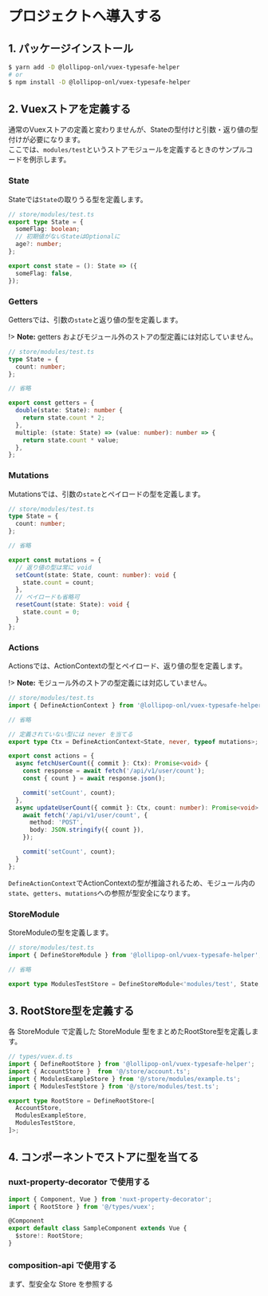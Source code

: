 # プロジェクトへ導入する

## 1. パッケージインストール

```bash
$ yarn add -D @lollipop-onl/vuex-typesafe-helper
# or
$ npm install -D @lollipop-onl/vuex-typesafe-helper
```

## 2. Vuexストアを定義する

通常のVuexストアの定義と変わりませんが、Stateの型付けと引数・返り値の型付けが必要になります。  
ここでは、`modules/test`というストアモジュールを定義するときのサンプルコードを例示します。

### State

Stateでは`State`の取りうる型を定義します。

```ts
// store/modules/test.ts
export type State = {
  someFlag: boolean;
  // 初期値がないStateはOptionalに
  age?: number;
};

export const state = (): State => ({
  someFlag: false,
});
```

### Getters

Gettersでは、引数の`state`と返り値の型を定義します。

!> **Note:** getters およびモジュール外のストアの型定義には対応していません。

```ts
// store/modules/test.ts
type State = {
  count: number;
};

// 省略

export const getters = {
  double(state: State): number {
    return state.count * 2;
  },
  multiple: (state: State) => (value: number): number => {
    return state.count * value;
  },
};
```

### Mutations

Mutationsでは、引数の`state`とペイロードの型を定義します。

```ts
// store/modules/test.ts
type State = {
  count: number;
};

// 省略

export const mutations = {
  // 返り値の型は常に void
  setCount(state: State, count: number): void {
    state.count = count;
  },
  // ペイロードも省略可
  resetCount(state: State): void {
    state.count = 0;
  }
};
```

### Actions

Actionsでは、ActionContextの型とペイロード、返り値の型を定義します。

!> **Note:** モジュール外のストアの型定義には対応していません。

```ts
// store/modules/test.ts
import { DefineActionContext } from '@lollipop-onl/vuex-typesafe-helper';

// 省略

// 定義されていない型には never を当てる
export type Ctx = DefineActionContext<State, never, typeof mutations>;

export const actions = {
  async fetchUserCount({ commit }: Ctx): Promise<void> {
    const response = await fetch('/api/v1/user/count');
    const { count } = await response.json();

    commit('setCount', count);
  },
  async updateUserCount({ commit }: Ctx, count: number): Promise<void> {
    await fetch('/api/v1/user/count', {
      method: 'POST',
      body: JSON.stringify({ count }),
    });

    commit('setCount', count);
  }
};
```

`DefineActionContext`でActionContextの型が推論されるため、モジュール内の`state`、`getters`、`mutations`への参照が型安全になります。

### StoreModule

StoreModuleの型を定義します。

```ts
// store/modules/test.ts
import { DefineStoreModule } from '@lollipop-onl/vuex-typesafe-helper';

// 省略

export type ModulesTestStore = DefineStoreModule<'modules/test', State, never, typeof mutations, typeof actions>;
```

## 3. RootStore型を定義する

各 StoreModule で定義した StoreModule 型をまとめたRootStore型を定義します。

```ts
// types/vuex.d.ts
import { DefineRootStore } from '@lollipop-onl/vuex-typesafe-helper';
import { AccountStore }  from '@/store/account.ts';
import { ModulesExampleStore } from '@/store/modules/example.ts';
import { ModulesTestStore } from '@/store/modules/test.ts';

export type RootStore = DefineRootStore<[
  AccountStore,
  ModulesExampleStore,
  ModulesTestStore,
]>;
```

## 4. コンポーネントでストアに型を当てる

### nuxt-property-decorator で使用する

```ts
import { Component, Vue } from 'nuxt-property-decorator';
import { RootStore } from '@/types/vuex';

@Component
export default class SampleComponent extends Vue {
  $store!: RootStore;
}
```

### composition-api で使用する

まず、型安全な Store を参照する

```ts

```